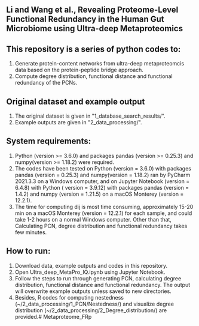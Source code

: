 ## Li and Wang et al., Revealing Proteome-Level Functional Redundancy in the Human Gut Microbiome using Ultra-deep Metaproteomics

## This repository is a series of python codes to:
1) Generate protein-content networks from ultra-deep metaproteomcis data based on the protein-peptide bridge approach.
2) Compute degree distribution, functional distance and functional redundancy of the PCNs.

## Original dataset and example output
1) The original dataset is given in "1_database_search_results/".
2) Example outputs are given in "2_data_processing/".

## System requirements:
1) Python (version >= 3.6.0) and packages pandas (version >= 0.25.3) and numpy(version >= 1.18.2) were required.
2) The codes have been tested on Python (version = 3.6.0) with packages pandas (version = 0.25.3) and numpy(version = 1.18.2) ran by PyCharm 2021.3.3 on a Windows computer, and on Jupyter Notebook (version = 6.4.8) with Python ( version = 3.9.12) with packages pandas (version = 1.4.2) and numpy (version = 1.21.5) on a macOS Monterey (version = 12.2.1).
3) The time for computing dij is most time consuming, approximately 15-20 min on a macOS Monterey (version = 12.2.1) for each sample, and could take 1-2 hours on a normal Windows computer. Other than that, Calculating PCN, degree distribution and functional redundancy takes few minutes.

## How to run:
1) Download data, example outputs and codes in this repository.
2) Open Ultra_deep_MetaPro_IQ.ipynb using Jupyter Notebook.
3) Follow the steps to run through generating PCN, calculating degree distribution, functional distance and functional redundancy. The output will overwrite example outputs unless saved to new directories.
4) Besides, R codes for computing nestedness (~/2_data_processing/1_PCN/Nestedness/) and visualize degree distribution  (~/2_data_processing/2_Degree_distribution/) are provided.# Metaproteome_FRp
